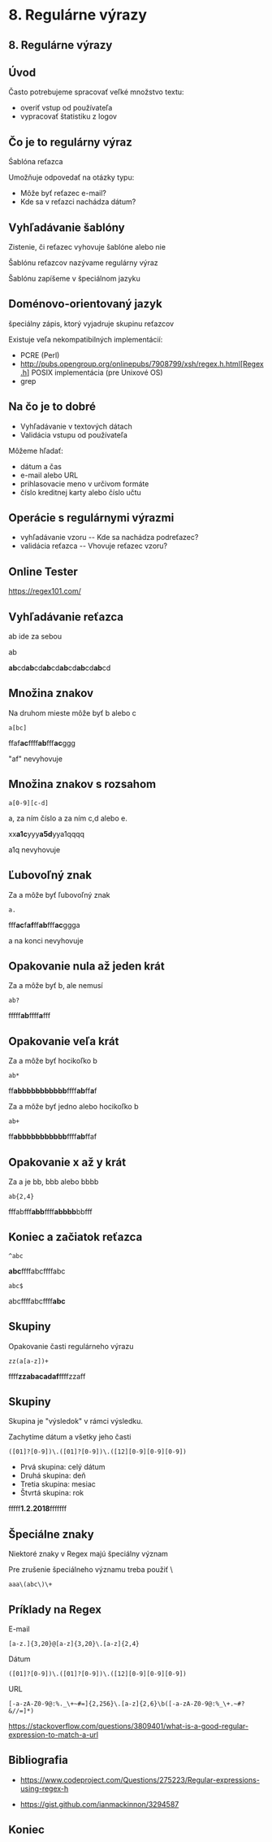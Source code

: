 # 8. Regulárne výrazy

## 8. Regulárne výrazy

## Úvod

Často potrebujeme spracovať veľké množstvo textu:

- overiť vstup od používateľa
- vypracovať štatistiku z logov

## Čo je to regulárny výraz

Śablóna reťazca

Umožňuje odpovedať na otázky typu:

- Môže byť reťazec e-mail?
- Kde sa v reťazci nachádza dátum?

## Vyhľadávanie šablóny 

Zistenie, či reťazec vyhovuje šablóne alebo nie

Šablónu reťazcov nazývame regulárny výraz

Šablónu zapíšeme v špeciálnom jazyku

## Doménovo-orientovaný jazyk

špeciálny zápis, ktorý vyjadruje skupinu reťazcov

Existuje veľa nekompatibilných implementácií:

- PCRE (Perl)
- http://pubs.opengroup.org/onlinepubs/7908799/xsh/regex.h.html[Regex.h] POSIX implementácia (pre Unixové OS)
- grep

## Na čo je to dobré

- Vyhľadávanie v textových dátach
- Validácia vstupu od používateľa

Môžeme hľadať:

- dátum a čas
- e-mail alebo URL
- prihlasovacie meno v určivom formáte
- číslo kreditnej karty alebo číslo učtu

## Operácie s regulárnymi výrazmi

- vyhľadávanie vzoru
-- Kde sa nachádza podreťazec?
- validácia reťazca
-- Vhovuje reťazec vzoru?

## Online Tester

https://regex101.com/


## Vyhľadávanie reťazca

ab ide za sebou

ab

**ab**cd**ab**cd**ab**cd**ab**cd**ab**cd**ab**cd



## Množina znakov

Na druhom mieste môže byť b alebo c

	a[bc]

ffaf**ac**ffff**ab**fff**ac**ggg

"af" nevyhovuje

## Množina znakov s rozsahom
	
	a[0-9][c-d]

a, za ním číslo a za ním c,d alebo e.

xx**a1c**yyy**a5d**yya1qqqq

a1q nevyhovuje

## Ľubovoľný znak

Za a môže byť ľubovoľný znak

	a.

fff**ac**f**af**ff**ab**fff**ac**ggga

a na konci nevyhovuje

## Opakovanie nula až jeden krát

Za a môže byť b, ale nemusí

	ab?

fffff**ab**ffff**a**fff

## Opakovanie veľa krát

Za a môže byť hocikoľko b

	ab*


ff**abbbbbbbbbbb**ffff**ab**ff**a**f

Za a môže byť jedno alebo hocikoľko b

	ab+

ff**abbbbbbbbbbb**ffff**ab**ffaf

## Opakovanie x až y krát

Za a je bb, bbb alebo bbbb

	ab{2,4}
    
fffabfff**abb**ffff**abbbb**bbfff
    
## Koniec a začiatok reťazca

	^abc

**abc**ffffabcffffabc

    abc$

abcffffabcffff**abc**


## Skupiny

Opakovanie časti regulárneho výrazu

	zz(a[a-z])+

ffff**zzabacadaf**ffffzzaff

## Skupiny

Skupina je "výsledok" v rámci výsledku.

Zachytíme dátum a všetky jeho časti

	([01]?[0-9])\.([01]?[0-9])\.([12][0-9][0-9][0-9])
    
- Prvá skupina: celý dátum
- Druhá skupina: deň
- Tretia skupina: mesiac
- Štvrtá skupina: rok

fffff**1.2.2018**fffffff


## Špeciálne znaky

Niektoré znaky v Regex majú špeciálny význam

Pre zrušenie špeciálneho významu treba použiť \

	aaa\(abc\)\+

## Príklady na Regex

E-mail

	[a-z.]{3,20}@[a-z]{3,20}\.[a-z]{2,4}

Dátum

	([01]?[0-9])\.([01]?[0-9])\.([12][0-9][0-9][0-9])
    

URL
	
    [-a-zA-Z0-9@:%._\+~#=]{2,256}\.[a-z]{2,6}\b([-a-zA-Z0-9@:%_\+.~#?&//=]*)

https://stackoverflow.com/questions/3809401/what-is-a-good-regular-expression-to-match-a-url
 

## Bibliografia

- https://www.codeproject.com/Questions/275223/Regular-expressions-using-regex-h

- https://gist.github.com/ianmackinnon/3294587

## Koniec
